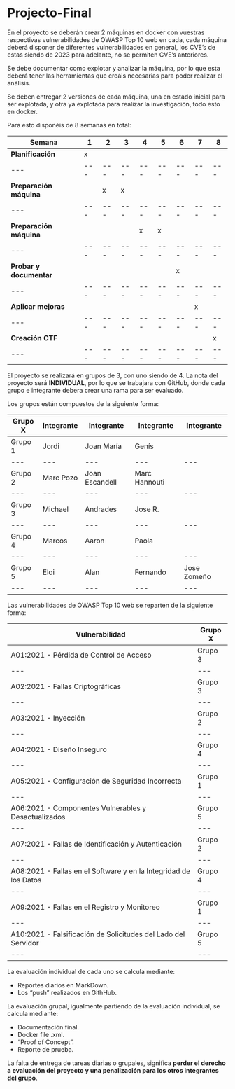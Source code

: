 # Projecto-Final
En el proyecto se deberán crear 2 máquinas en docker con vuestras respectivas vulnerabilidades de OWASP Top 10 web en cada, cada máquina deberá disponer de diferentes vulnerabilidades en general, los CVE’s de estas siendo de 2023 para adelante, no se permiten CVE’s anteriores.

Se debe documentar como explotar y analizar la máquina, por lo que esta deberá tener las herramientas que creáis necesarias para poder realizar el análisis.

Se deben entregar 2 versiones de cada máquina, una en estado inicial para ser explotada, y otra ya explotada para realizar la investigación, todo esto en docker.

Para esto disponéis de 8 semanas en total:

| **Semana** | **1** | **2** | **3** | **4** | **5** | **6** | **7** | **8** |
| --- | --- | --- | --- | --- | --- | --- | --- | --- |
| **Planificación** | x   |     |     |     |     |     |     |     |
| --- | --- | --- | --- | --- | --- | --- | --- | --- |
| **Preparación máquina** |     | x   | x   |     |     |     |     |     |
| --- | --- | --- | --- | --- | --- | --- | --- | --- |
| **Preparación máquina** |     |     |     | x   | x   |     |     |     |
| --- | --- | --- | --- | --- | --- | --- | --- | --- |
| **Probar y documentar** |     |     |     |     |     | x   |     |     |
| --- | --- | --- | --- | --- | --- | --- | --- | --- |
| **Aplicar mejoras** |     |     |     |     |     |     | x   |     |
| --- | --- | --- | --- | --- | --- | --- | --- | --- |
| **Creación CTF** |     |     |     |     |     |     |     | x   |
| --- | --- | --- | --- | --- | --- | --- | --- | --- |

El proyecto se realizará en grupos de 3, con uno siendo de 4. La nota del proyecto será **INDIVIDUAL**, por lo que se trabajara con GitHub, donde cada grupo e integrante debera crear una rama para ser evaluado.

Los grupos están compuestos de la siguiente forma:

| Grupo X | Integrante | Integrante | Integrante | Integrante |
| --- | --- | --- | --- | --- |
| Grupo 1 | Jordi | Joan María | Genís |     |
| --- | --- | --- | --- | --- |
| Grupo 2 | Marc Pozo | Joan Escandell | Marc Hannouti |     |
| --- | --- | --- | --- | --- |
| Grupo 3 | Michael | Andrades | Jose R. |     |
| --- | --- | --- | --- | --- |
| Grupo 4 | Marcos | Aaron | Paola |     |
| --- | --- | --- | --- | --- |
| Grupo 5 | Eloi | Alan | Fernando | Jose Zomeño |
| --- | --- | --- | --- | --- |

Las vulnerabilidades de OWASP Top 10 web se reparten de la siguiente forma:

| Vulnerabilidad | Grupo X |
| --- | --- |
| A01:2021 - Pérdida de Control de Acceso | Grupo 3 |
| --- | --- |
| A02:2021 - Fallas Criptográficas | Grupo 3 |
| --- | --- |
| A03:2021 - Inyección | Grupo 2 |
| --- | --- |
| A04:2021 - Diseño Inseguro | Grupo 4 |
| --- | --- |
| A05:2021 - Configuración de Seguridad Incorrecta | Grupo 1 |
| --- | --- |
| A06:2021 - Componentes Vulnerables y Desactualizados | Grupo 5 |
| --- | --- |
| A07:2021 - Fallas de Identificación y Autenticación | Grupo 2 |
| --- | --- |
| A08:2021 - Fallas en el Software y en la Integridad de los Datos | Grupo 4 |
| --- | --- |
| A09:2021 - Fallas en el Registro y Monitoreo | Grupo 1 |
| --- | --- |
| A10:2021 - Falsificación de Solicitudes del Lado del Servidor | Grupo 5 |
| --- | --- |

La evaluación individual de cada uno se calcula mediante:

- Reportes diarios en MarkDown.
- Los “push” realizados en GithHub.

La evaluación grupal, igualmente partiendo de la evaluación individual, se calcula mediante:

- Documentación final.
- Docker file .xml.
- “Proof of Concept”.
- Reporte de prueba.

La falta de entrega de tareas diarias o grupales, significa **perder el derecho a evaluación del proyecto y una penalización para los otros integrantes del grupo**.

